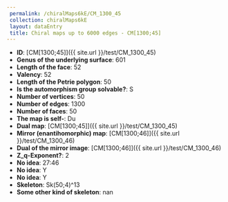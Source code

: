 ```yaml
--- 
 permalink: /chiralMaps6kE/CM_1300_45 
 collection: chiralMaps6kE
 layout: dataEntry
 title: Chiral maps up to 6000 edges - CM[1300;45]
---
```


- **ID**: [CM[1300;45]]({{ site.url }}/test/CM_1300_45)
- **Genus of the underlying surface**: 601
- **Length of the face**: 52
- **Valency**: 52
- **Length of the Petrie polygon**: 50
- **Is the automorphism group solvable?**: S
- **Number of vertices**: 50
- **Number of edges**: 1300
- **Number of faces**: 50
- **The map is self-**: Du
- **Dual map**: [CM[1300;45]]({{ site.url }}/test/CM_1300_45)
- **Mirror (enantihomorphic) map**: [CM[1300;46]]({{ site.url }}/test/CM_1300_46)
- **Dual of the mirror image**: [CM[1300;46]]({{ site.url }}/test/CM_1300_46)
- **Z_q-Exponent?**: 2
- **No idea**:  27:46
- **No idea**: Y
- **No idea**: Y
- **Skeleton**: Sk(50;4)^13
- **Some other kind of skeleton**: nan
